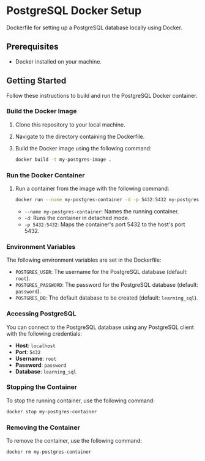 # PostgreSQL Docker Setup

Dockerfile for setting up a PostgreSQL database locally using Docker.

## Prerequisites

- Docker installed on your machine.

## Getting Started

Follow these instructions to build and run the PostgreSQL Docker container.

### Build the Docker Image

1. Clone this repository to your local machine.
2. Navigate to the directory containing the Dockerfile.
3. Build the Docker image using the following command:

   ```bash
   docker build -t my-postgres-image .
   ```

### Run the Docker Container

1. Run a container from the image with the following command:

   ```bash
   docker run --name my-postgres-container -d -p 5432:5432 my-postgres-image
   ```

   - `--name my-postgres-container`: Names the running container.
   - `-d`: Runs the container in detached mode.
   - `-p 5432:5432`: Maps the container's port 5432 to the host's port 5432.

### Environment Variables

The following environment variables are set in the Dockerfile:

- `POSTGRES_USER`: The username for the PostgreSQL database (default: `root`).
- `POSTGRES_PASSWORD`: The password for the PostgreSQL database (default: `password`).
- `POSTGRES_DB`: The default database to be created (default: `learning_sql`).

### Accessing PostgreSQL

You can connect to the PostgreSQL database using any PostgreSQL client with the following credentials:

- **Host**: `localhost`
- **Port**: `5432`
- **Username**: `root`
- **Password**: `password`
- **Database**: `learning_sql`

### Stopping the Container

To stop the running container, use the following command:

```bash
docker stop my-postgres-container
```

### Removing the Container

To remove the container, use the following command:

```bash
docker rm my-postgres-container
```

